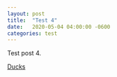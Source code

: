 ```yaml
---
layout: post
title:  "Test 4"
date:   2020-05-04 04:00:00 -0600
categories: test
---
```


Test post 4.

[Ducks](https://duckduckgo.com/)